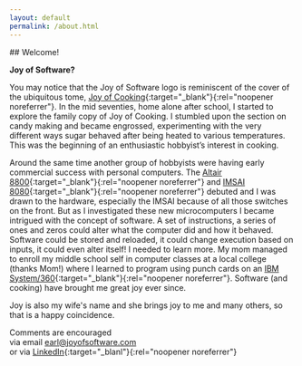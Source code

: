 ```yaml
---
layout: default
permalink: /about.html
---
```

<p></p>
## Welcome!

**Joy of Software?**

You may notice that the Joy of Software logo is reminiscent of the cover of the ubiquitous tome, [Joy of Cooking](https://www.simonandschuster.com/p/joy-of-cooking){:target="_blank"}{:rel="noopener noreferrer"}. In the mid seventies, home alone after school, I started to explore the family copy of Joy of Cooking. I stumbled upon the section on candy making and became engrossed, experimenting with the very different ways sugar behaved after being heated to various temperatures. This was the beginning of an enthusiastic hobbyist’s interest in cooking.

Around the same time another group of hobbyists were having early commercial success with personal computers. The [Altair 8800](https://en.wikipedia.org/wiki/Altair_8800){:target="_blank"}{:rel="noopener noreferrer"} and [IMSAI 8080](https://en.wikipedia.org/wiki/IMSAI_8080){:target="_blank"}{:rel="noopener noreferrer"} debuted and I was drawn to the hardware, especially the IMSAI because of all those switches on the front. But as I investigated these new microcomputers I became intrigued with the concept of software. A set of instructions, a series of ones and zeros could alter what the computer did and how it behaved. Software could be stored and reloaded, it could change execution based on inputs, it could even alter itself! I needed to learn more. My mom managed to enroll my middle school self in computer classes at a local college (thanks Mom!) where I learned to program using punch cards on an [IBM System/360](https://en.wikipedia.org/wiki/IBM_System/360){:target="_blank"}{:rel="noopener noreferrer"}. Software (and cooking) have brought me great joy ever since.

Joy is also my wife's name and she brings joy to me and many others, so that is a happy coincidence. 

Comments are encouraged  
via email <earl@joyofsoftware.com>  
or
via [LinkedIn](https://linkedin.com/in/earlchen){:target="_blanl"}{:rel="noopener noreferrer"}

<p></p>
